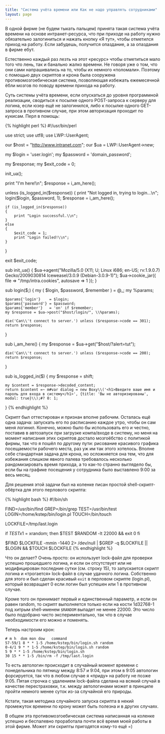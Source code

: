 ```yaml
---
title: "Система учёта времени или Как не надо управлять сотрудниками"
layout: page 
---
```

В одной фирме (не будем тыкать пальцем) принята такая система учёта времени на основе интранет-ресурса, что при приходе на работу нужно обязательно залогиниться и нажать кнопку «Я тут», чтобы отметился приход на работу. Если забудешь, получится опаздание, а за опаздания в фирме ебут.

Естественно каждый раз лезть на этот «ресурс» чтобы отметиться мало того что лень, так и банально жалко времени. Не говоря уже о том, что они сами напрашивались на то, чтобы их немного «поломали». Поэтому с помощью двух скриптов и крона была сооружена противомозгоебическая система, позволяющая избежать ежемесячной ёбли мозгов по поводу времени прихода на работу.

Суть системы учёта времени, если опускаться до уровня программной реализации, сводиться к посылке одного POST-запроса к серверу для логина, если юзер ещё не залогинился, либо к посылке одного GET-запроса в противном случае, при этом авторизация проходит по кукисам. Перл в помощь:
    
{% highlight perl %}
#!/usr/bin/perl

use strict;
use utf8;
use LWP::UserAgent;

our $host = "http://www.intranet.com";
our $ua   = LWP::UserAgent->new;

my $login    = 'user.login';
my $password = 'domain_password';

my $response;
my $exit_code = 0;

init_ua();

print "I'm here!\\n";
$response = i_am_here();

unless (is_logged_in($response))
{
	print "Not logged in, trying to login...\\n";
	login($login, $password, 1);
	$response = i_am_here();

	if (is_logged_in($response))
	{
		print "Login successful.\\n";
	}
	else
	{
		$exit_code = 1;
		print "Login failed!\\n";
	}
}

exit $exit_code;

sub init_ua()
{
	$ua->agent("Mozilla/5.0 (X11; U; Linux i686; en-US; rv:1.9.0.7) Gecko/2009030814 Iceweasel/3.0.9 (Debian-3.0.9-1)");
	$ua->cookie_jar({ file => "/tmp/intra.cookies", autosave => 1 });
}

sub login($$;$)
{
	my ( $login, $password, $remember ) = @_;
	my %params;

	$params{'login'}    = $login;
	$params{'password'} = $password;
	$params{'member'}   = 'on' if $remember;
	my $response = $ua->post("$host/login/", \\%params);

	die('Can\\'t connect to server.') unless ($response->code == 301);
	return $response;
}

sub i_am_here()
{
	my $response = $ua->get("$host/?alert=tut");

	die('Can\\'t connect to server.') unless ($response->code == 200);
	return $response;
}

sub is_logged_in($)
{
	my $response = shift;

	my $content = $response->decoded_content;
	return $content =~ m#var dialog = new Boxy\\('<h1>Введите ваше имя и пароль для входа в систему</h1>', {title: 'Вы не авторизированы', modal: true}\\);#? 0: 1;
}
{% endhighlight %}

Скрипт был оттестирован и признан вполне рабочим. Осталась ещё одна задача: запускать его по расписанию каждое утро, чтобы он сам меня логинил. Конечно, можно было бы использовать его и честно, поставив в автозапуск при загрузке компа/входе в систему, но меня на момент написания этих скриптов достало мозгоёбство с политикой фирмы, так что я пошёл по другому пути: рисование красивого графика посещаемости рабочего места, раз уж им так этого хотелось. Вполне себе стандартная задача для крона, но осложняется она тем, что для избежания слишком явного палева требовалось несколько рандомизировать время прихода, а то как-то странно выглядело бы, если бы на графике посещения у сотрудника было выставлено 9:00 за весь месяц.

Для решения этой задачи был на коленке писан простой shell-скрипт-обёртка для этого перлового скрипта:
    
{% highlight bash %}
#!/bin/sh

FIND=/usr/bin/find
GREP=/bin/grep
TEST=/usr/bin/test
LOGIN=/home/kstep/bin/login.pl
TOUCH=/bin/touch

LOCKFILE=/tmp/last.login

if $TEST x$1 = xrandom; then
	$TEST $RANDOM -lt 22000 && exit 0
fi

$FIND $LOCKFILE -mmin -1440 2> /dev/null | $GREP -q $LOCKFILE || $LOGIN && $TOUCH $LOCKFILE
{% endhighlight %}
 

Что он делает? Очень просто: он использует lock-файл для проверки успешно прошедшего логина, и если он отсутствует или не модифицирован последние сутки (см. строку 15), то запускается скрипт логина и «трогается» lock-файл в случае удачного логина. Собственно для этого и был сделан красивый `exit` в перловом скрипте (login.pl), который возвращает 0 если логин был успешен или 1 в противном случае.

Кроме того он принимает первый и единственный параметр, и если он равен random, то скрипт выполняется только если на кости 1d32768-1 под хитрым shell-именем `$RANDOM` выпадет не менее 22000. Это число было подобрано чисто экспериментально, так что в случае необходимости его можно и поменять.

Теперь настроим крон:
    
    # m h  dom mon dow   command  
    57-59/1 8 * * 1-5 /home/kstep/bin/login.sh random  
    0-4/1 9 * * 1-5 /home/kstep/bin/login.sh random  
    5 9 * * 1-5 /home/kstep/bin/login.sh  
    30 15 * * 1-5 /bin/rm -f /tmp/last.login  
    

То есть автологин происходит в случайный момент времени с понедельника по пятницу между 8:57 и 9:04, при этом в 9:05 автологин форсируется, так что в любом случае я «приду» на работу не позже 9:05. Пятая строчка с удалением lock-файла сделана на всякий случай в качестве перестраховки, т.к. между автологинами может в принципе пройти немного менее суток из-за случайной его природы.

Кстати, такая методика случайного запуска скрипта в некий промежуток времени по крону может быть полезна и в других случаях.

В общем эта противомозгоебическая система написанная на коленке успешно и беспалевно проработала почти всё время моей работы в этой фирме. Может эти скрипты пригодятся кому-то ещё =)
